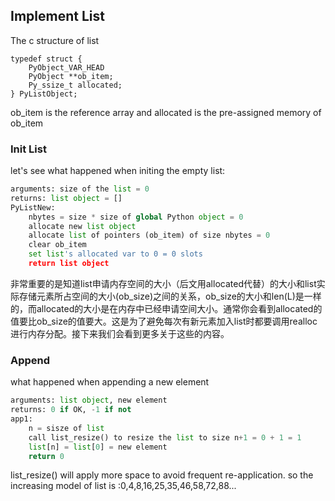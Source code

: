 ## Implement List

The c structure of list

```
typedef struct {
    PyObject_VAR_HEAD
    PyObject **ob_item;
    Py_ssize_t allocated;
} PyListObject;
```

ob\_item is the reference array and allocated is the pre-assigned memory of ob\_item

### Init List

let's see what happened when initing the empty list:

```python
arguments: size of the list = 0
returns: list object = []
PyListNew:
    nbytes = size * size of global Python object = 0
    allocate new list object
    allocate list of pointers (ob_item) of size nbytes = 0
    clear ob_item
    set list's allocated var to 0 = 0 slots
    return list object
```


非常重要的是知道list申请内存空间的大小（后文用allocated代替）的大小和list实际存储元素所占空间的大小(ob_size)之间的关系，ob_size的大小和len(L)是一样的，而allocated的大小是在内存中已经申请空间大小。通常你会看到allocated的值要比ob_size的值要大。这是为了避免每次有新元素加入list时都要调用realloc进行内存分配。接下来我们会看到更多关于这些的内容。


### Append

what happened when appending a new element  


```python
arguments: list object, new element
returns: 0 if OK, -1 if not
app1:
    n = sisze of list
    call list_resize() to resize the list to size n+1 = 0 + 1 = 1
    list[n] = list[0] = new element
    return 0

```


list_resize() will apply more space to avoid frequent re-application. so the increasing model of list is :0,4,8,16,25,35,46,58,72,88...


